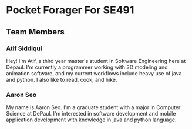 # Pocket Forager For SE491

## Team Members

### Atif Siddiqui

Hey! I'm Atif, a third year master's student in Software Engineering here at Depaul. I'm currently a programmer working with 3D modeling and
animation software, and my current workflows include heavy use of java and python. I also like to read, cook, and hike.

### Aaron Seo
My name is Aaron Seo.  I'm a graduate student with a major in Computer Science at DePaul.  I'm interested in software development and mobile application development with knowledge in java and python language.
